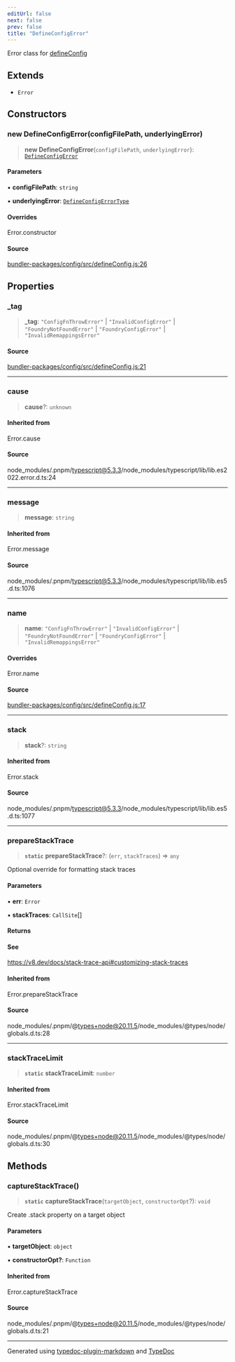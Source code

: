 ```yaml
---
editUrl: false
next: false
prev: false
title: "DefineConfigError"
---
```


Error class for [defineConfig](/reference/tevm/config/defineconfig/functions/defineconfig/)

## Extends

- `Error`

## Constructors

### new DefineConfigError(configFilePath, underlyingError)

> **new DefineConfigError**(`configFilePath`, `underlyingError`): [`DefineConfigError`](/reference/tevm/config/defineconfig/classes/defineconfigerror/)

#### Parameters

▪ **configFilePath**: `string`

▪ **underlyingError**: [`DefineConfigErrorType`](/reference/tevm/config/types/type-aliases/defineconfigerrortype/)

#### Overrides

Error.constructor

#### Source

[bundler-packages/config/src/defineConfig.js:26](https://github.com/evmts/tevm-monorepo/blob/main/bundler-packages/config/src/defineConfig.js#L26)

## Properties

### \_tag

> **\_tag**: `"ConfigFnThrowError"` \| `"InvalidConfigError"` \| `"FoundryNotFoundError"` \| `"FoundryConfigError"` \| `"InvalidRemappingsError"`

#### Source

[bundler-packages/config/src/defineConfig.js:21](https://github.com/evmts/tevm-monorepo/blob/main/bundler-packages/config/src/defineConfig.js#L21)

***

### cause

> **cause**?: `unknown`

#### Inherited from

Error.cause

#### Source

node\_modules/.pnpm/typescript@5.3.3/node\_modules/typescript/lib/lib.es2022.error.d.ts:24

***

### message

> **message**: `string`

#### Inherited from

Error.message

#### Source

node\_modules/.pnpm/typescript@5.3.3/node\_modules/typescript/lib/lib.es5.d.ts:1076

***

### name

> **name**: `"ConfigFnThrowError"` \| `"InvalidConfigError"` \| `"FoundryNotFoundError"` \| `"FoundryConfigError"` \| `"InvalidRemappingsError"`

#### Overrides

Error.name

#### Source

[bundler-packages/config/src/defineConfig.js:17](https://github.com/evmts/tevm-monorepo/blob/main/bundler-packages/config/src/defineConfig.js#L17)

***

### stack

> **stack**?: `string`

#### Inherited from

Error.stack

#### Source

node\_modules/.pnpm/typescript@5.3.3/node\_modules/typescript/lib/lib.es5.d.ts:1077

***

### prepareStackTrace

> **`static`** **prepareStackTrace**?: (`err`, `stackTraces`) => `any`

Optional override for formatting stack traces

#### Parameters

▪ **err**: `Error`

▪ **stackTraces**: `CallSite`[]

#### Returns

#### See

https://v8.dev/docs/stack-trace-api#customizing-stack-traces

#### Inherited from

Error.prepareStackTrace

#### Source

node\_modules/.pnpm/@types+node@20.11.5/node\_modules/@types/node/globals.d.ts:28

***

### stackTraceLimit

> **`static`** **stackTraceLimit**: `number`

#### Inherited from

Error.stackTraceLimit

#### Source

node\_modules/.pnpm/@types+node@20.11.5/node\_modules/@types/node/globals.d.ts:30

## Methods

### captureStackTrace()

> **`static`** **captureStackTrace**(`targetObject`, `constructorOpt`?): `void`

Create .stack property on a target object

#### Parameters

▪ **targetObject**: `object`

▪ **constructorOpt?**: `Function`

#### Inherited from

Error.captureStackTrace

#### Source

node\_modules/.pnpm/@types+node@20.11.5/node\_modules/@types/node/globals.d.ts:21

***
Generated using [typedoc-plugin-markdown](https://www.npmjs.com/package/typedoc-plugin-markdown) and [TypeDoc](https://typedoc.org/)
